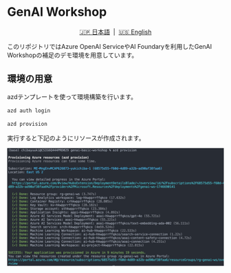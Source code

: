 # GenAI Workshop

<p align="center">
  <a href="Readme.ja.md">🇯🇵 日本語</a> &nbsp;|&nbsp;
  <a href="Readme.md">🇺🇸 English</a>
</p>

このリポジトリではAzure OpenAI ServiceやAI Foundaryを利用したGenAI Workshopの補足のデモ環境を用意しています。

## 環境の用意

azdテンプレートを使って環境構築を行います。

```bash
azd auth login
```

```bash
azd provision
```

実行すると下記のようにリソースが作成されます。

![azd provision](./docs/images/azd-provision-output.png)